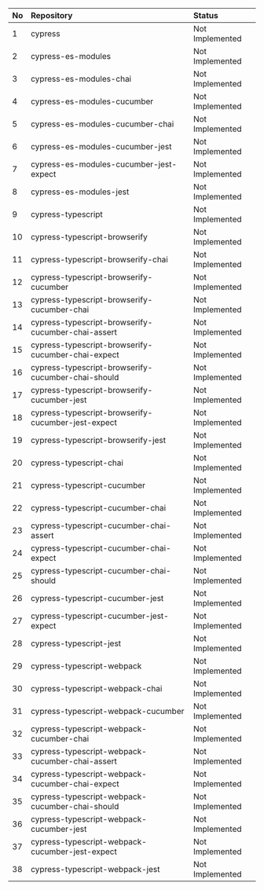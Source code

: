 | No | Repository                                         | Status          |
| :- | :------------------------------------------------- | :-------------- |
| 1  | cypress                                            | Not Implemented |
| 2  | cypress-es-modules                                 | Not Implemented |
| 3  | cypress-es-modules-chai                            | Not Implemented |
| 4  | cypress-es-modules-cucumber                        | Not Implemented |
| 5  | cypress-es-modules-cucumber-chai                   | Not Implemented |
| 6  | cypress-es-modules-cucumber-jest                   | Not Implemented |
| 7  | cypress-es-modules-cucumber-jest-expect            | Not Implemented |
| 8  | cypress-es-modules-jest                            | Not Implemented |
| 9  | cypress-typescript                                 | Not Implemented |
| 10 | cypress-typescript-browserify                      | Not Implemented |
| 11 | cypress-typescript-browserify-chai                 | Not Implemented |
| 12 | cypress-typescript-browserify-cucumber             | Not Implemented |
| 13 | cypress-typescript-browserify-cucumber-chai        | Not Implemented |
| 14 | cypress-typescript-browserify-cucumber-chai-assert | Not Implemented |
| 15 | cypress-typescript-browserify-cucumber-chai-expect | Not Implemented |
| 16 | cypress-typescript-browserify-cucumber-chai-should | Not Implemented |
| 17 | cypress-typescript-browserify-cucumber-jest        | Not Implemented |
| 18 | cypress-typescript-browserify-cucumber-jest-expect | Not Implemented |
| 19 | cypress-typescript-browserify-jest                 | Not Implemented |
| 20 | cypress-typescript-chai                            | Not Implemented |
| 21 | cypress-typescript-cucumber                        | Not Implemented |
| 22 | cypress-typescript-cucumber-chai                   | Not Implemented |
| 23 | cypress-typescript-cucumber-chai-assert            | Not Implemented |
| 24 | cypress-typescript-cucumber-chai-expect            | Not Implemented |
| 25 | cypress-typescript-cucumber-chai-should            | Not Implemented |
| 26 | cypress-typescript-cucumber-jest                   | Not Implemented |
| 27 | cypress-typescript-cucumber-jest-expect            | Not Implemented |
| 28 | cypress-typescript-jest                            | Not Implemented |
| 29 | cypress-typescript-webpack                         | Not Implemented |
| 30 | cypress-typescript-webpack-chai                    | Not Implemented |
| 31 | cypress-typescript-webpack-cucumber                | Not Implemented |
| 32 | cypress-typescript-webpack-cucumber-chai           | Not Implemented |
| 33 | cypress-typescript-webpack-cucumber-chai-assert    | Not Implemented |
| 34 | cypress-typescript-webpack-cucumber-chai-expect    | Not Implemented |
| 35 | cypress-typescript-webpack-cucumber-chai-should    | Not Implemented |
| 36 | cypress-typescript-webpack-cucumber-jest           | Not Implemented |
| 37 | cypress-typescript-webpack-cucumber-jest-expect    | Not Implemented |
| 38 | cypress-typescript-webpack-jest                    | Not Implemented |
